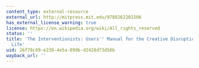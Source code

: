 ```yaml
---
content_type: external-resource
external_url: http://mitpress.mit.edu/9780262201506
has_external_license_warning: true
license: https://en.wikipedia.org/wiki/All_rights_reserved
status: ''
title: 'The Interventionists: Users'' Manual for the Creative Disruption of Everyday
  Life'
uid: 26f78c89-e238-4e5a-899b-d2428d73d56b
wayback_url: ''
---
```


